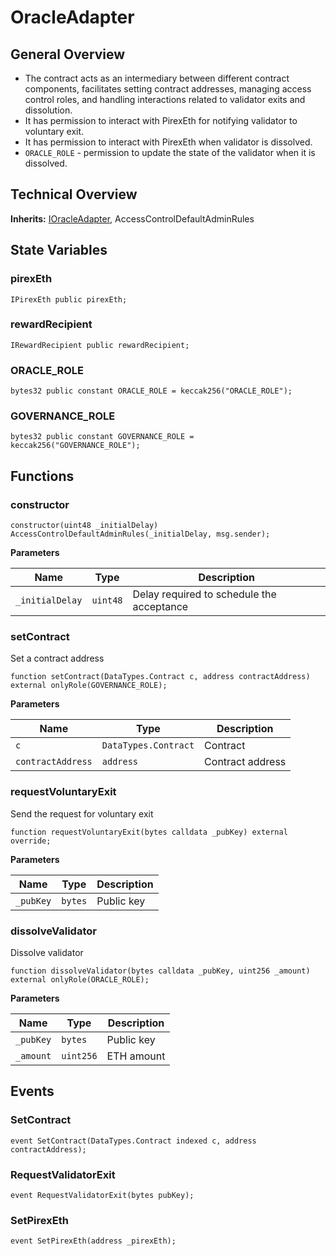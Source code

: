 # OracleAdapter
## General Overview
- The contract acts as an intermediary between different contract components, facilitates setting contract addresses, managing access control roles, and handling interactions related to validator exits and dissolution.
- It has permission to interact with PirexEth for notifying validator to voluntary exit.
- It has permission to interact with PirexEth when validator is dissolved.
- ```ORACLE_ROLE``` - permission to update the state of the validator when it is dissolved.

## Technical Overview
**Inherits:**
[IOracleAdapter](/src/interfaces/IOracleAdapter.sol/interface.IOracleAdapter.md), AccessControlDefaultAdminRules


## State Variables
### pirexEth

```solidity
IPirexEth public pirexEth;
```


### rewardRecipient

```solidity
IRewardRecipient public rewardRecipient;
```


### ORACLE_ROLE

```solidity
bytes32 public constant ORACLE_ROLE = keccak256("ORACLE_ROLE");
```


### GOVERNANCE_ROLE

```solidity
bytes32 public constant GOVERNANCE_ROLE = keccak256("GOVERNANCE_ROLE");
```


## Functions
### constructor


```solidity
constructor(uint48 _initialDelay) AccessControlDefaultAdminRules(_initialDelay, msg.sender);
```
**Parameters**

|Name|Type|Description|
|----|----|-----------|
|`_initialDelay`|`uint48`|Delay required to schedule the acceptance|


### setContract

Set a contract address


```solidity
function setContract(DataTypes.Contract c, address contractAddress) external onlyRole(GOVERNANCE_ROLE);
```
**Parameters**

|Name|Type|Description|
|----|----|-----------|
|`c`|`DataTypes.Contract`|Contract|
|`contractAddress`|`address`|Contract address|


### requestVoluntaryExit

Send the request for voluntary exit


```solidity
function requestVoluntaryExit(bytes calldata _pubKey) external override;
```
**Parameters**

|Name|Type| Description |
|----|----|------------|
|`_pubKey`|`bytes`|Public key  |


### dissolveValidator

Dissolve validator


```solidity
function dissolveValidator(bytes calldata _pubKey, uint256 _amount) external onlyRole(ORACLE_ROLE);
```
**Parameters**

|Name|Type| Description |
|----|----|-----------|
|`_pubKey`|`bytes`|Public key |
|`_amount`|`uint256`|ETH amount |


## Events
### SetContract

```solidity
event SetContract(DataTypes.Contract indexed c, address contractAddress);
```

### RequestValidatorExit

```solidity
event RequestValidatorExit(bytes pubKey);
```

### SetPirexEth

```solidity
event SetPirexEth(address _pirexEth);
```

